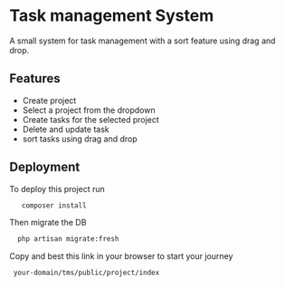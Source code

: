 
# Task management System

A small system for task management with a sort feature using drag and drop.

## Features

- Create project
- Select a project from the dropdown
- Create tasks for the selected project
- Delete and update task
- sort tasks using drag and drop


## Deployment

To deploy this project run
```bash
   composer install
```

Then migrate the DB
```bash
  php artisan migrate:fresh
```

Copy and best this link in your browser to start your journey
```bash
 your-domain/tms/public/project/index
```


